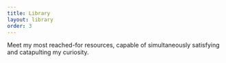 ```yaml
---
title: Library
layout: library
order: 3
---
```


Meet my most reached-for resources, capable of simultaneously satisfying and catapulting my curiosity.
